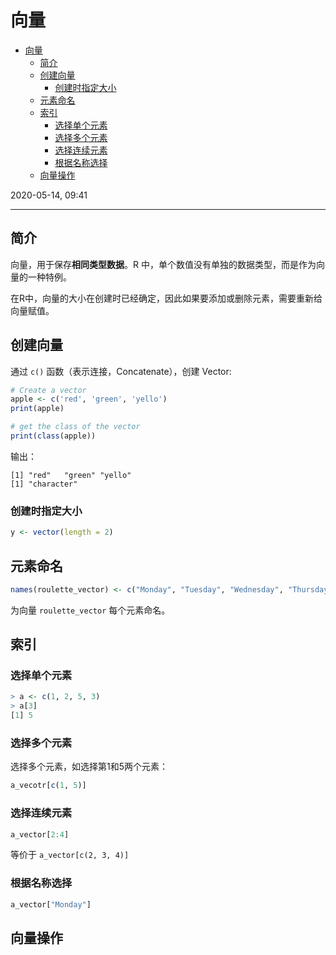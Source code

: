 # 向量

- [向量](#%e5%90%91%e9%87%8f)
  - [简介](#%e7%ae%80%e4%bb%8b)
  - [创建向量](#%e5%88%9b%e5%bb%ba%e5%90%91%e9%87%8f)
    - [创建时指定大小](#%e5%88%9b%e5%bb%ba%e6%97%b6%e6%8c%87%e5%ae%9a%e5%a4%a7%e5%b0%8f)
  - [元素命名](#%e5%85%83%e7%b4%a0%e5%91%bd%e5%90%8d)
  - [索引](#%e7%b4%a2%e5%bc%95)
    - [选择单个元素](#%e9%80%89%e6%8b%a9%e5%8d%95%e4%b8%aa%e5%85%83%e7%b4%a0)
    - [选择多个元素](#%e9%80%89%e6%8b%a9%e5%a4%9a%e4%b8%aa%e5%85%83%e7%b4%a0)
    - [选择连续元素](#%e9%80%89%e6%8b%a9%e8%bf%9e%e7%bb%ad%e5%85%83%e7%b4%a0)
    - [根据名称选择](#%e6%a0%b9%e6%8d%ae%e5%90%8d%e7%a7%b0%e9%80%89%e6%8b%a9)
  - [向量操作](#%e5%90%91%e9%87%8f%e6%93%8d%e4%bd%9c)

2020-05-14, 09:41
***

## 简介

向量，用于保存**相同类型数据**。R 中，单个数值没有单独的数据类型，而是作为向量的一种特例。

在R中，向量的大小在创建时已经确定，因此如果要添加或删除元素，需要重新给向量赋值。

## 创建向量

通过 `c()` 函数（表示连接，Concatenate），创建 Vector:

```r
# Create a vector
apple <- c('red', 'green', 'yello')
print(apple)

# get the class of the vector
print(class(apple))
```

输出：

```console
[1] "red"   "green" "yello"
[1] "character"
```

### 创建时指定大小

```r
y <- vector(length = 2)
```

## 元素命名

```r
names(roulette_vector) <- c("Monday", "Tuesday", "Wednesday", "Thursday", "Friday")
```

为向量 `roulette_vector` 每个元素命名。

## 索引

### 选择单个元素

```r
> a <- c(1, 2, 5, 3)
> a[3]
[1] 5
```

### 选择多个元素

选择多个元素，如选择第1和5两个元素：

```r
a_vecotr[c(1, 5)]
```

### 选择连续元素

```r
a_vector[2:4]
```

等价于 `a_vector[c(2, 3, 4)]`

### 根据名称选择

```r
a_vector["Monday"]
```

## 向量操作

